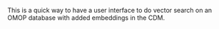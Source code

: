 This is a quick way to have a user interface to do vector search on an OMOP database with added embeddings in the CDM.

